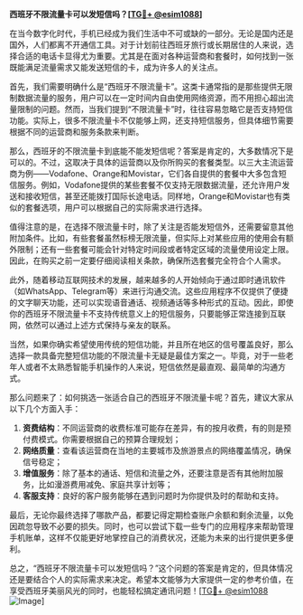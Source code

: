 **西班牙不限流量卡可以发短信吗？[[TG💪+ @esim1088](https://t.me/s/esim1088)]**

在当今数字化时代，手机已经成为我们生活中不可或缺的一部分。无论是国内还是国外，人们都离不开通信工具。对于计划前往西班牙旅行或长期居住的人来说，选择合适的电话卡显得尤为重要。尤其是在面对各种运营商和套餐时，如何找到一张既能满足流量需求又能发送短信的卡，成为许多人的关注点。

首先，我们需要明确什么是“西班牙不限流量卡”。这类卡通常指的是那些提供无限制数据流量的服务，用户可以在一定时间内自由使用网络资源，而不用担心超出流量限制的问题。然而，当我们提到“不限流量卡”时，往往容易忽略它是否支持短信功能。实际上，很多不限流量卡不仅能够上网，还支持短信服务，但具体细节需要根据不同的运营商和服务条款来判断。

那么，西班牙的不限流量卡到底能不能发短信呢？答案是肯定的，大多数情况下是可以的。不过，这取决于具体的运营商以及你所购买的套餐类型。以三大主流运营商为例——Vodafone、Orange和Movistar，它们各自提供的套餐中大多包含短信服务。例如，Vodafone提供的某些套餐不仅支持无限数据流量，还允许用户发送和接收短信，甚至还能拨打国际长途电话。同样地，Orange和Movistar也有类似的套餐选项，用户可以根据自己的实际需求进行选择。

值得注意的是，在选择不限流量卡时，除了关注是否能发短信外，还需要留意其他附加条件。比如，有些套餐虽然标榜无限流量，但实际上对某些应用的使用会有额外限制；还有一些套餐可能会针对特定时间段或者特定区域的流量使用设定上限。因此，在购买之前一定要仔细阅读相关条款，确保所选套餐完全符合个人需求。

此外，随着移动互联网技术的发展，越来越多的人开始倾向于通过即时通讯软件（如WhatsApp、Telegram等）来进行沟通交流。这些应用程序不仅提供了便捷的文字聊天功能，还可以实现语音通话、视频通话等多种形式的互动。因此，即使你的西班牙不限流量卡不支持传统意义上的短信服务，只要能够正常连接到互联网，依然可以通过上述方式保持与亲友的联系。

当然，如果你确实希望使用传统的短信功能，并且所在地区的信号覆盖良好，那么选择一款具备完整短信功能的不限流量卡无疑是最佳方案之一。毕竟，对于一些老年人或者不太熟悉智能手机操作的人来说，短信依然是最直观、最简单的沟通方式。

那么问题来了：如何挑选一张适合自己的西班牙不限流量卡呢？首先，建议大家从以下几个方面入手：

1. **资费结构**：不同运营商的收费标准可能存在差异，有的按月收费，有的则是预付费模式。你需要根据自己的预算合理规划；
2. **网络质量**：查看该运营商在当地的主要城市及旅游景点的网络覆盖情况，确保信号稳定；
3. **增值服务**：除了基本的通话、短信和流量之外，还要注意是否有其他附加服务，比如漫游费用减免、家庭共享计划等；
4. **客服支持**：良好的客户服务能够在遇到问题时为你提供及时的帮助和支持。

最后，无论你最终选择了哪款产品，都要记得定期检查账户余额和剩余流量，以免因疏忽导致不必要的损失。同时，也可以尝试下载一些专门的应用程序来帮助管理手机账单，这样不仅能更好地掌控自己的消费状况，还能为未来的出行提供更多便利。

总之，“西班牙不限流量卡可以发短信吗？”这个问题的答案是肯定的，但具体情况还是要结合个人的实际需求来决定。希望本文能够为大家提供一定的参考价值，在享受西班牙美丽风光的同时，也能轻松搞定通讯问题！[[TG💪+ @esim1088](https://t.me/s/esim1088) ![Image](https://i.postimg.cc/4NQfJmqS/Snipaste-2025-05-13-00-14-12.png)]